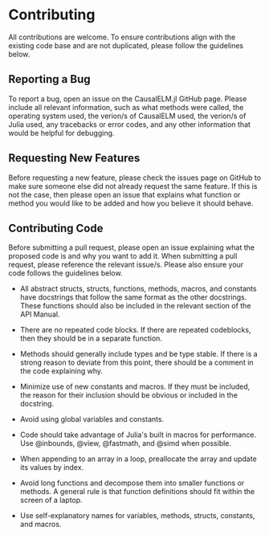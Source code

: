 # Contributing
All contributions are welcome. To ensure contributions align with the existing code base and 
are not duplicated, please follow the guidelines below.

## Reporting a Bug
To report a bug, open an issue on the CausalELM.jl GitHub page. Please include all relevant 
information, such as what methods were called, the operating system used, the verion/s of 
CausalELM used, the verion/s of Julia used, any tracebacks or error codes, and any other 
information that would be helpful for debugging.

## Requesting New Features
Before requesting a new feature, please check the issues page on GitHub to make sure someone
else did not already request the same feature. If this is not the case, then please open an
issue that explains what function or method you would like to be added and how you believe 
it should behave.

## Contributing Code
Before submitting a pull request, please open an issue explaining what the proposed code is
and why you want to add it. When submitting a pull request, please reference the relevant
issue/s. Please also ensure your code follows the guidelines below.

*   All abstract structs, structs, functions, methods, macros, and constants have docstrings 
    that follow the same format as the other docstrings. These functions should also be 
    included in the relevant section of the API Manual.

*   There are no repeated code blocks. If there are repeated codeblocks, then they should be 
    in a separate function.

*   Methods should generally include types and be type stable. If there is a strong reason 
    to deviate from this point, there should be a comment in the code explaining why.

*   Minimize use of new constants and macros. If they must be included, the reason for their 
    inclusion should be obvious or included in the docstring.

*   Avoid using global variables and constants.

*   Code should take advantage of Julia's built in macros for performance. Use @inbounds, 
    @view, @fastmath, and @simd when possible.

*   When appending to an array in a loop, preallocate the array and update its values by 
    index.

*   Avoid long functions and decompose them into smaller functions or methods. A general 
    rule is that function definitions should fit within the screen of a laptop.

*   Use self-explanatory names for variables, methods, structs, constants, and macros.